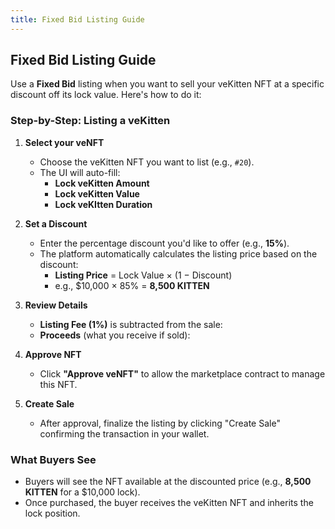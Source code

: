 ```yaml
---
title: Fixed Bid Listing Guide
---
```


## Fixed Bid Listing Guide

Use a **Fixed Bid** listing when you want to sell your veKitten NFT at a specific discount off its lock value. Here's how to do it:

### Step-by-Step: Listing a veKitten

1. **Select your veNFT**
   * Choose the veKitten NFT you want to list (e.g., `#20`).
   * The UI will auto-fill:
     * **Lock veKitten Amount**
     * **Lock veKitten Value**
     * **Lock veKItten Duration**

2. **Set a Discount**
   * Enter the percentage discount you'd like to offer (e.g., **15%**).
   * The platform automatically calculates the listing price based on the discount:
     * **Listing Price** = Lock Value × (1 − Discount)
     * e.g., $10,000 × 85% = **8,500 KITTEN**

3. **Review Details**
   * **Listing Fee (1%)** is subtracted from the sale:
   * **Proceeds** (what you receive if sold):

4. **Approve NFT**
   * Click **"Approve veNFT"** to allow the marketplace contract to manage this NFT.

5. **Create Sale**
   * After approval, finalize the listing by clicking "Create Sale" confirming the transaction in your wallet.

### What Buyers See
* Buyers will see the NFT available at the discounted price (e.g., **8,500 KITTEN** for a $10,000 lock).
* Once purchased, the buyer receives the veKitten NFT and inherits the lock position.
